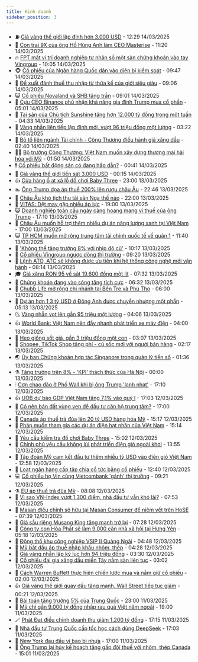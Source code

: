 ```yaml
---
title: Kinh doanh
sidebar_position: 3
---
```


<!-- vnexpress-kinh-doanh:START -->
- ⛽️ [Giá vàng thế giới lập đỉnh hơn 3.000 USD](https://vnexpress.net/gia-vang-the-gioi-lap-dinh-hon-3-000-usd-4861497.html) - 12:29 14/03/2025
- 🐲 [Con trai 9X của ông Hồ Hùng Anh làm CEO Masterise](https://vnexpress.net/con-trai-9x-cua-ong-ho-hung-anh-lam-ceo-masterise-4861481.html) - 11:20 14/03/2025
- 🔥 [FPT mất vị trí doanh nghiệp tư nhân số một sàn chứng khoán vào tay Vingroup](https://vnexpress.net/fpt-mat-vi-tri-doanh-nghiep-tu-nhan-so-mot-san-chung-khoan-vao-tay-vingroup-4861440.html) - 10:05 14/03/2025
- 🐵 [Cổ phiếu của Ngân hàng Quốc dân vào diện bị kiểm soát](https://vnexpress.net/co-phieu-cua-ngan-hang-quoc-dan-vao-dien-bi-kiem-soat-4861449.html) - 09:47 14/03/2025
- 🦅 [Đề xuất đánh thuế thu nhập từ thừa kế của giới siêu giàu](https://vnexpress.net/de-xuat-danh-thue-thu-nhap-tu-thua-ke-cua-gioi-sieu-giau-4861403.html) - 09:06 14/03/2025
- 😺 [Cổ phiếu Novaland và SHB tăng trần](https://vnexpress.net/co-phieu-novaland-va-shb-tang-tran-4861420.html) - 09:01 14/03/2025
- 🤩 [Cựu CEO Binance phủ nhận khả năng gia đình Trump mua cổ phần](https://vnexpress.net/cuu-ceo-binance-phu-nhan-kha-nang-gia-dinh-trump-mua-co-phan-4861220.html) - 05:01 14/03/2025
- 🌮 [Tài sản của Chủ tịch Sunshine tăng hơn 12.000 tỷ đồng trong một tuần](https://vnexpress.net/tai-san-cua-chu-tich-sunshine-tang-hon-12-000-ty-dong-trong-mot-tuan-4861265.html) - 04:33 14/03/2025
- 🧰 [Vàng nhẫn liên tiếp lập đỉnh mới, vượt 96 triệu đồng một lượng](https://vnexpress.net/vang-nhan-pha-dinh-vuot-96-trieu-dong-mot-luong-4861203.html) - 03:22 14/03/2025
- 🤔 [Bỏ tổ liên ngành Tài chính - Công Thương điều hành giá xăng dầu](https://vnexpress.net/bo-to-lien-nganh-tai-chinh-cong-thuong-dieu-hanh-gia-xang-dau-4861090.html) - 02:40 14/03/2025
- 🧑‍💻 [Bộ trưởng Công Thương: Việt Nam muốn xây dựng thương mại hài hòa với Mỹ](https://vnexpress.net/bo-truong-cong-thuong-viet-nam-muon-xay-dung-thuong-mai-hai-hoa-voi-my-4861123.html) - 01:50 14/03/2025
- 🕴 [Cổ phiếu bất động sản có đang hấp dẫn?](https://vnexpress.net/co-phieu-bat-dong-san-co-dang-hap-dan-vnepre-4860935.html) - 00:41 14/03/2025
- 🦩 [Giá vàng thế giới tiến sát 3.000 USD](https://vnexpress.net/gia-vang-the-gioi-tien-sat-3-000-usd-4861102.html) - 00:15 14/03/2025
- 👍 [Cửa hàng ồ ạt xả lỗ đồ chơi Baby Three](https://vnexpress.net/cua-hang-o-at-xa-lo-do-choi-baby-three-4860869.html) - 23:00 13/03/2025
- 🏊 [Ông Trump dọa áp thuế 200% lên rượu châu Âu](https://vnexpress.net/ong-trump-doa-ap-thue-200-len-ruou-chau-au-4861093.html) - 22:46 13/03/2025
- 🤡 [Châu Âu khó tịch thu tài sản Nga thế nào](https://vnexpress.net/chau-au-kho-tich-thu-tai-san-nga-the-nao-4859922.html) - 22:00 13/03/2025
- 👀 [VITAS: Dệt may gặp nhiều áp lực](https://vnexpress.net/vitas-det-may-gap-nhieu-ap-luc-4861018.html) - 19:00 13/03/2025
- 😺 [Doanh nghiệp toàn cầu ngày càng hoang mang vì thuế của ông Trump](https://vnexpress.net/doanh-nghiep-toan-cau-ngay-cang-hoang-mang-vi-thue-cua-ong-trump-4860681.html) - 17:10 13/03/2025
- 🦣 [Châu Âu muốn hỗ trợ thêm nhiều dự án năng lượng xanh tại Việt Nam](https://vnexpress.net/chau-au-muon-ho-tro-them-nhieu-du-an-nang-luong-xanh-tai-viet-nam-4861068.html) - 17:00 13/03/2025
- 😺 [TP HCM muốn mở rộng trung tâm tài chính quốc tế về quận 1](https://vnexpress.net/tp-hcm-muon-mo-rong-trung-tam-tai-chinh-quoc-te-ve-quan-1-4861026.html) - 11:40 13/03/2025
- 💼 [&#39;Không thể tăng trưởng 8% với nhịp độ cũ&#39;](https://vnexpress.net/khong-the-tang-truong-8-voi-nhip-do-cu-4860899.html) - 10:17 13/03/2025
- 🤗 [Cổ phiếu Vingroup ngược dòng thị trường](https://vnexpress.net/co-phieu-vingroup-nguoc-dong-thi-truong-4860960.html) - 09:20 13/03/2025
- 👀 [Lệnh ATO, ATC sẽ không được ưu tiên khi hệ thống công nghệ mới vận hành](https://vnexpress.net/lenh-ato-atc-se-khong-duoc-uu-tien-khi-he-thong-cong-nghe-moi-van-hanh-4860883.html) - 08:14 13/03/2025
- 🎓 [Giá xăng RON 95 về sát 19.600 đồng một lít](https://vnexpress.net/gia-xang-moi-nhat-hom-nay-13-3-4860809.html) - 07:32 13/03/2025
- 🗽 [Chứng khoán đang vào sóng tăng tích cực](https://vnexpress.net/chung-khoan-dang-vao-song-tang-tich-cuc-4860721.html) - 06:32 13/03/2025
- 🚀 [Chubb Life mở rộng chi nhánh tại Bến Tre và Phú Thọ](https://vnexpress.net/chubb-life-mo-rong-chi-nhanh-tai-ben-tre-va-phu-tho-4860521.html) - 06:00 13/03/2025
- 🤗 [Dự án hơn 1,3 tỷ USD ở Đông Anh được chuyển nhượng một phần](https://vnexpress.net/du-an-hon-1-3-ty-usd-o-dong-anh-duoc-chuyen-nhuong-mot-phan-4860795.html) - 05:13 13/03/2025
- 🌜 [Vàng nhẫn vọt lên gần 95 triệu một lượng](https://vnexpress.net/vang-nhan-vot-len-gan-95-trieu-mot-luong-4860745.html) - 04:06 13/03/2025
- 👍 [World Bank: Việt Nam nên đẩy nhanh phát triển xe máy điện](https://vnexpress.net/world-bank-viet-nam-nen-day-nhanh-phat-trien-xe-may-dien-4860641.html) - 04:00 13/03/2025
- 🤖 [Heo giống sốt giá, gần 3 triệu đồng một con](https://vnexpress.net/heo-giong-sot-gia-gan-3-trieu-dong-mot-con-4860356.html) - 03:07 13/03/2025
- 🫣 [Shopee, TikTok Shop tăng phí - cú sốc mới với người bán hàng](https://vnexpress.net/shopee-tiktok-shop-tang-phi-cu-soc-moi-voi-nguoi-ban-hang-4860376.html) - 02:17 13/03/2025
- 🌏 [Ủy ban Chứng khoán hợp tác Singapore trong quản lý tiền số](https://vnexpress.net/uy-ban-chung-khoan-hop-tac-singapore-trong-quan-ly-tien-so-4860631.html) - 01:36 13/03/2025
- ⚗️ [Tăng trưởng trên 8% - &#39;KPI&#39; thách thức của Hà Nội](https://vnexpress.net/tang-truong-tren-8-kpi-thach-thuc-cua-ha-noi-4859935.html) - 00:00 13/03/2025
- 🕯 [Cơn chao đảo ở Phố Wall khi bị ông Trump &#39;lạnh nhạt&#39;](https://vnexpress.net/con-chao-dao-o-pho-wall-khi-bi-ong-trump-lanh-nhat-4860316.html) - 17:10 12/03/2025
- 👍 [UOB dự báo GDP Việt Nam tăng 7,1% vào quý I](https://vnexpress.net/uob-du-bao-gdp-viet-nam-tang-7-1-vao-quy-i-4860576.html) - 17:03 12/03/2025
- 🤠 [Có nên bán đất vùng ven để đầu tư căn hộ trung tâm?](https://vnexpress.net/co-nen-ban-dat-vung-ven-de-dau-tu-can-ho-trung-tam-4859514.html) - 17:00 12/03/2025
- 🌊 [Canada áp thuế trả đũa lên 20 tỷ USD hàng hóa Mỹ](https://vnexpress.net/canada-ap-thue-tra-dua-len-20-ty-usd-hang-hoa-my-4860590.html) - 15:17 12/03/2025
- 🌈 [Pháp muốn tham gia các dự án điện hạt nhân của Việt Nam](https://vnexpress.net/phap-muon-tham-gia-cac-du-an-dien-hat-nhan-cua-viet-nam-4860593.html) - 15:14 12/03/2025
- 🥳 [Yêu cầu kiểm tra đồ chơi Baby Three](https://vnexpress.net/yeu-cau-kiem-tra-do-choi-baby-three-4860585.html) - 15:02 12/03/2025
- 🐻 [Chính phủ yêu cầu không lùi phát triển điện gió ngoài khơi](https://vnexpress.net/chinh-phu-yeu-cau-khong-lui-phat-trien-dien-gio-ngoai-khoi-4860568.html) - 13:55 12/03/2025
- 💫 [Tập đoàn Mỹ cam kết đầu tư thêm nhiều tỷ USD vào điện gió Việt Nam](https://vnexpress.net/tap-doan-my-cam-ket-dau-tu-them-nhieu-ty-usd-vao-dien-gio-viet-nam-4860563.html) - 12:58 12/03/2025
- 🤩 [Loạt ngân hàng cấp tập chia cổ tức bằng cổ phiếu](https://vnexpress.net/ngan-hang-cap-tap-phat-hanh-co-phieu-chia-co-tuc-4860391.html) - 12:40 12/03/2025
- 💻 [Cổ phiếu họ Vin cùng Vietcombank &#39;gánh&#39; thị trường](https://vnexpress.net/co-phieu-ho-vin-cung-vietcombank-ganh-thi-truong-4860467.html) - 09:21 12/03/2025
- ⚗️ [EU áp thuế trả đũa Mỹ](https://vnexpress.net/eu-ap-thue-tra-dua-my-4860373.html) - 08:08 12/03/2025
- 🌈 [Vì sao VN-Index vượt 1.300 điểm, nhà đầu tư vẫn khó lãi?](https://vnexpress.net/vi-sao-vn-index-vuot-1-300-diem-nha-dau-tu-van-kho-lai-4860258.html) - 07:53 12/03/2025
- 🌝 [Masan điều chỉnh sở hữu tại Masan Consumer để niêm yết trên HoSE](https://vnexpress.net/masan-dieu-chinh-so-huu-tai-masan-consumer-de-niem-yet-tren-hose-4860392.html) - 07:39 12/03/2025
- 🥸 [Giá sầu riêng Musang King tăng mạnh trở lại](https://vnexpress.net/gia-sau-rieng-musang-king-tang-manh-tro-lai-4859569.html) - 07:28 12/03/2025
- 🦆 [Công ty con Hòa Phát sẽ làm 9.000 căn nhà xã hội tại Hưng Yên](https://vnexpress.net/cong-ty-con-hoa-phat-se-lam-9-000-can-nha-xa-hoi-tai-hung-yen-4860280.html) - 05:18 12/03/2025
- 🌋 [Động thổ khu công nghiệp VSIP II Quảng Ngãi](https://vnexpress.net/dong-tho-khu-cong-nghiep-vsip-ii-quang-ngai-4860230.html) - 04:48 12/03/2025
- 🦍 [Mỹ bắt đầu áp thuế nhập khẩu nhôm, thép](https://vnexpress.net/my-bat-dau-ap-thue-nhap-khau-nhom-thep-4860301.html) - 04:28 12/03/2025
- 🤔 [Giá vàng nhẫn lập kỷ lục hơn 94 triệu đồng](https://vnexpress.net/gia-vang-nhan-lap-ky-luc-gan-94-trieu-dong-4860217.html) - 03:30 12/03/2025
- 🧰 [Cổ phiếu đại gia xăng dầu miền Tây nằm sàn liên tục](https://vnexpress.net/co-phieu-dai-gia-xang-dau-mien-tay-nam-san-lien-tuc-4860159.html) - 03:02 12/03/2025
- 🌝 [Cách Warren Buffett thực hiện chiến lược mua và nắm giữ cổ phiếu](https://vnexpress.net/cach-warren-buffett-thuc-hien-chien-luoc-mua-va-nam-giu-co-phieu-4859951.html) - 02:00 12/03/2025
- 👍 [Giá vàng thế giới quay đầu tăng mạnh, Wall Street tiếp tục giảm](https://vnexpress.net/gia-vang-the-gioi-quay-dau-tang-manh-wall-street-tiep-tuc-giam-4860115.html) - 00:21 12/03/2025
- 🗽 [Bài toán tăng trưởng 5% của Trung Quốc](https://vnexpress.net/bai-toan-tang-truong-5-cua-trung-quoc-4859983.html) - 23:00 11/03/2025
- 🐎 [Mỹ chi gần 9.000 tỷ đồng nhập rau quả Việt năm ngoái](https://vnexpress.net/my-chi-gan-9-000-ty-dong-nhap-rau-qua-viet-nam-ngoai-4859919.html) - 19:00 11/03/2025
- 🪄 [Phát Đạt điều chỉnh doanh thu giảm 1.200 tỷ đồng](https://vnexpress.net/phat-dat-dieu-chinh-doanh-thu-giam-1-200-ty-dong-4860059.html) - 17:15 11/03/2025
- 🎊 [Nhà đầu tư Trung Quốc cấp tốc học cách dùng DeepSeek](https://vnexpress.net/nha-dau-tu-trung-quoc-cap-toc-hoc-cach-dung-deepseek-4859937.html) - 17:03 11/03/2025
- 🗽 [New York đau đầu vì bao bì nhựa](https://vnexpress.net/new-york-dau-dau-vi-bao-bi-nhua-4859570.html) - 17:00 11/03/2025
- 🦩 [Ông Trump lại hủy kế hoạch tăng gấp đôi thuế với nhôm, thép Canada](https://vnexpress.net/ong-trump-lai-huy-ke-hoach-tang-gap-doi-thue-voi-nhom-thep-canada-4860076.html) - 15:01 11/03/2025<!-- vnexpress-kinh-doanh:END -->
